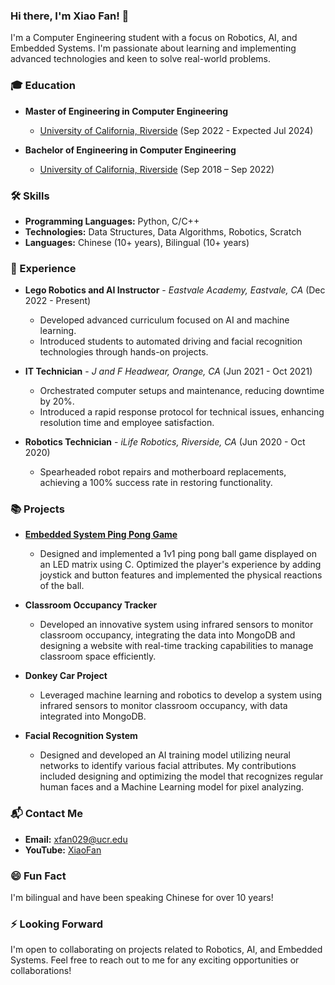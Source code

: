 ### Hi there, I'm Xiao Fan! 👋

I'm a Computer Engineering student with a focus on Robotics, AI, and Embedded Systems. I'm passionate about learning and implementing advanced technologies and keen to solve real-world problems.

### 🎓 Education
- **Master of Engineering in Computer Engineering**
  - [University of California, Riverside](https://www.ucr.edu/) (Sep 2022 - Expected Jul 2024)
  
- **Bachelor of Engineering in Computer Engineering**
  - [University of California, Riverside](https://www.ucr.edu/) (Sep 2018 – Sep 2022)

### 🛠 Skills
- **Programming Languages:** Python, C/C++
- **Technologies:** Data Structures, Data Algorithms, Robotics, Scratch
- **Languages:** Chinese (10+ years), Bilingual (10+ years)

### 💼 Experience
- **Lego Robotics and AI Instructor** - *Eastvale Academy, Eastvale, CA* (Dec 2022 - Present)
  - Developed advanced curriculum focused on AI and machine learning.
  - Introduced students to automated driving and facial recognition technologies through hands-on projects.
  
- **IT Technician** - *J and F Headwear, Orange, CA* (Jun 2021 - Oct 2021)
  - Orchestrated computer setups and maintenance, reducing downtime by 20%.
  - Introduced a rapid response protocol for technical issues, enhancing resolution time and employee satisfaction.

- **Robotics Technician** - *iLife Robotics, Riverside, CA* (Jun 2020 - Oct 2020)
  - Spearheaded robot repairs and motherboard replacements, achieving a 100% success rate in restoring functionality.

### 📚 Projects
- **[Embedded System Ping Pong Game](https://www.youtube.com/shorts/W09EiYxxPaw)**
  - Designed and implemented a 1v1 ping pong ball game displayed on an LED matrix using C. Optimized the player's experience by adding joystick and button features and implemented the physical reactions of the ball.

- **Classroom Occupancy Tracker**
  - Developed an innovative system using infrared sensors to monitor classroom occupancy, integrating the data into MongoDB and designing a website with real-time tracking capabilities to manage classroom space efficiently.

- **Donkey Car Project**
  - Leveraged machine learning and robotics to develop a system using infrared sensors to monitor classroom occupancy, with data integrated into MongoDB.

- **Facial Recognition System**
  - Designed and developed an AI training model utilizing neural networks to identify various facial attributes. My contributions included designing and optimizing the model that recognizes regular human faces and a Machine Learning model for pixel analyzing.

### 📬 Contact Me
- **Email:** [xfan029@ucr.edu](mailto:xfan029@ucr.edu)
- **YouTube:** [XiaoFan](https://www.youtube.com/@xiaofan9072)

### 😄 Fun Fact
I'm bilingual and have been speaking Chinese for over 10 years!

### ⚡ Looking Forward
I'm open to collaborating on projects related to Robotics, AI, and Embedded Systems. Feel free to reach out to me for any exciting opportunities or collaborations!

